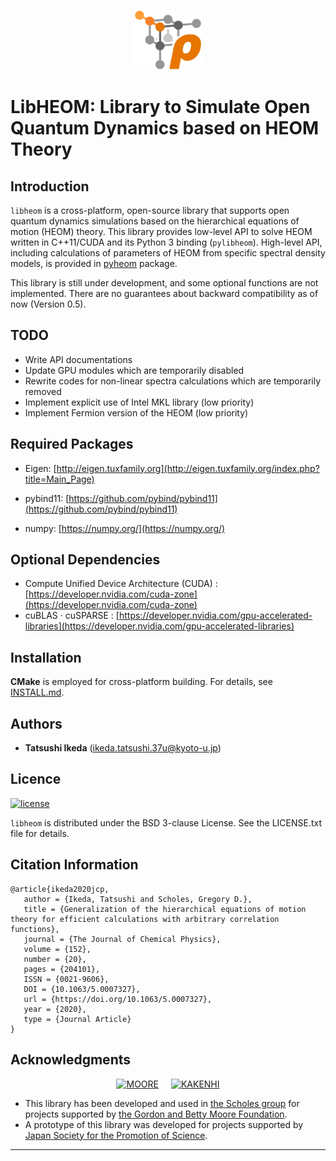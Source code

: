 <p align="center">
<img src="https://raw.githubusercontent.com/tatsushi-ikeda/libheom/master/etc/libheom_logo_simple.svg" alt="LibHEOM" height=96>
</p>

# LibHEOM: Library to Simulate Open Quantum Dynamics based on HEOM Theory

## Introduction

`libheom` is a cross-platform, open-source library that supports open
quantum dynamics simulations based on the hierarchical equations of
motion (HEOM) theory.  This library provides low-level API to solve
HEOM written in C++11/CUDA and its Python 3 binding (`pylibheom`).
High-level API, including calculations of parameters of HEOM from
specific spectral density models, is provided in [pyheom](https://github.com/tatsushi-ikeda/pyheom) package.

This library is still under development, and some optional functions are not implemented.
There are no guarantees about backward compatibility as of now (Version 0.5).


## TODO

- Write API documentations
- Update GPU modules which are temporarily disabled
- Rewrite codes for non-linear spectra calculations which are temporarily removed
- Implement explicit use of Intel MKL library (low priority)
- Implement Fermion version of the HEOM (low priority)

## Required Packages

- Eigen: 
  [http://eigen.tuxfamily.org](http://eigen.tuxfamily.org/index.php?title=Main_Page)

- pybind11:
  [https://github.com/pybind/pybind11](https://github.com/pybind/pybind11)
- numpy:
  [https://numpy.org/](https://numpy.org/)

## Optional Dependencies

- Compute Unified Device Architecture (CUDA) : [https://developer.nvidia.com/cuda-zone](https://developer.nvidia.com/cuda-zone)
- cuBLAS &middot; cuSPARSE : [https://developer.nvidia.com/gpu-accelerated-libraries](https://developer.nvidia.com/gpu-accelerated-libraries)

## Installation

**CMake** is employed for cross-platform building. For details, see
[INSTALL.md](INSTALL.md).

## Authors

* **Tatsushi Ikeda** (ikeda.tatsushi.37u@kyoto-u.jp)

## Licence

[![license](https://img.shields.io/badge/license-New%20BSD-blue.svg)](http://en.wikipedia.org/wiki/BSD_licenses#3-clause_license_.28.22Revised_BSD_License.22.2C_.22New_BSD_License.22.2C_or_.22Modified_BSD_License.22.29)

`libheom` is distributed under the BSD 3-clause License. See the LICENSE.txt file for details.

## Citation Information

```Plain Text
@article{ikeda2020jcp,
   author = {Ikeda, Tatsushi and Scholes, Gregory D.},
   title = {Generalization of the hierarchical equations of motion theory for efficient calculations with arbitrary correlation functions},
   journal = {The Journal of Chemical Physics},
   volume = {152},
   number = {20},
   pages = {204101},
   ISSN = {0021-9606},
   DOI = {10.1063/5.0007327},
   url = {https://doi.org/10.1063/5.0007327},
   year = {2020},
   type = {Journal Article}
}
```


## Acknowledgments
<p align="center">
<a href="https://www.moore.org/"><img src="https://www.moore.org/docs/default-source/Grantee-Resources/foundation-logos/moore-logo-color.jpg?sfvrsn=2" alt="MOORE" height=48 hspace=8></a>
<a href="https://www.jsps.go.jp/"><img src="https://www.jsps.go.jp/j-grantsinaid/06_jsps_info/g_120612/data/whiteKAKENHIlogoM_jp.jpg" alt="KAKENHI" height=48 hspace=8></a>
</p>


* This library has been developed and used in [the Scholes group](http://chemlabs.princeton.edu/scholes/) for projects supported by [the Gordon and Betty Moore Foundation](https://www.moore.org/).
* A prototype of this library was developed for projects supported by [Japan Society for the Promotion of Science](https://www.jsps.go.jp/).


****